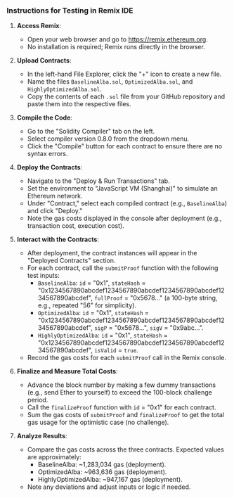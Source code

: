 ### Instructions for Testing in Remix IDE

1. **Access Remix**:
   - Open your web browser and go to https://remix.ethereum.org.
   - No installation is required; Remix runs directly in the browser.

2. **Upload Contracts**:
   - In the left-hand File Explorer, click the "+" icon to create a new file.
   - Name the files `BaselineAlba.sol`, `OptimizedAlba.sol`, and `HighlyOptimizedAlba.sol`.
   - Copy the contents of each `.sol` file from your GitHub repository and paste them into the respective files.

3. **Compile the Code**:
   - Go to the "Solidity Compiler" tab on the left.
   - Select compiler version 0.8.0 from the dropdown menu.
   - Click the "Compile" button for each contract to ensure there are no syntax errors.

4. **Deploy the Contracts**:
   - Navigate to the "Deploy & Run Transactions" tab.
   - Set the environment to "JavaScript VM (Shanghai)" to simulate an Ethereum network.
   - Under "Contract," select each compiled contract (e.g., `BaselineAlba`) and click "Deploy."
   - Note the gas costs displayed in the console after deployment (e.g., transaction cost, execution cost).

5. **Interact with the Contracts**:
   - After deployment, the contract instances will appear in the "Deployed Contracts" section.
   - For each contract, call the `submitProof` function with the following test inputs:
     - `BaselineAlba`: `id` = "0x1", `stateHash` = "0x1234567890abcdef1234567890abcdef1234567890abcdef1234567890abcdef", `fullProof` = "0x5678..." (a 100-byte string, e.g., repeated "56" for simplicity).
     - `OptimizedAlba`: `id` = "0x1", `stateHash` = "0x1234567890abcdef1234567890abcdef1234567890abcdef1234567890abcdef", `sigP` = "0x5678...", `sigV` = "0x9abc...".
     - `HighlyOptimizedAlba`: `id` = "0x1", `stateHash` = "0x1234567890abcdef1234567890abcdef1234567890abcdef1234567890abcdef", `isValid` = `true`.
   - Record the gas costs for each `submitProof` call in the Remix console.

6. **Finalize and Measure Total Costs**:
   - Advance the block number by making a few dummy transactions (e.g., send Ether to yourself) to exceed the 100-block challenge period.
   - Call the `finalizeProof` function with `id` = "0x1" for each contract.
   - Sum the gas costs of `submitProof` and `finalizeProof` to get the total gas usage for the optimistic case (no challenge).

7. **Analyze Results**:
   - Compare the gas costs across the three contracts. Expected values are approximately:
     - BaselineAlba: ~1,283,034 gas (deployment).
     - OptimizedAlba: ~963,636 gas (deployment).
     - HighlyOptimizedAlba: ~947,167 gas (deployment).
   - Note any deviations and adjust inputs or logic if needed.